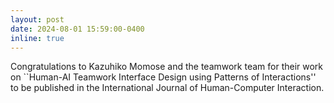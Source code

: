 ```yaml
---
layout: post
date: 2024-08-01 15:59:00-0400
inline: true
---
```


Congratulations to Kazuhiko Momose and the teamwork team for their work on ``Human-AI Teamwork Interface Design using Patterns of Interactions'' to be published in the International Journal of Human-Computer Interaction.  
